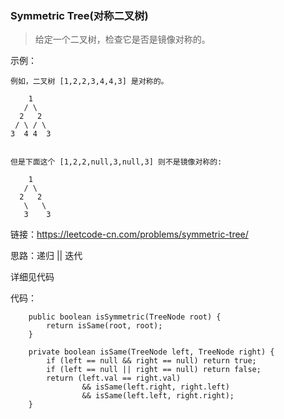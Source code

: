 ### Symmetric Tree(对称二叉树)

> 给定一个二叉树，检查它是否是镜像对称的。

示例：
```
例如，二叉树 [1,2,2,3,4,4,3] 是对称的。

    1
   / \
  2   2
 / \ / \
3  4 4  3
 

但是下面这个 [1,2,2,null,3,null,3] 则不是镜像对称的:

    1
   / \
  2   2
   \   \
   3    3

```

链接：https://leetcode-cn.com/problems/symmetric-tree/

思路：递归 || 迭代

详细见代码

代码：
```
    public boolean isSymmetric(TreeNode root) {
        return isSame(root, root);
    }

    private boolean isSame(TreeNode left, TreeNode right) {
        if (left == null && right == null) return true;
        if (left == null || right == null) return false;
        return (left.val == right.val)
                && isSame(left.right, right.left)
                && isSame(left.left, right.right);
    }
```